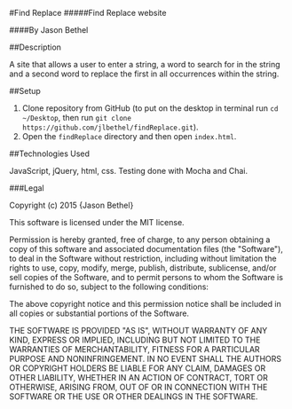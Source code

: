 #Find Replace
#####Find Replace website

####By Jason Bethel

##Description

A site that allows a user to enter a string, a word to search for in the string and a second word to replace the first in all occurrences within the string.

##Setup

1. Clone repository from GitHub (to put on the desktop in terminal run ```cd ~/Desktop```, then run ```git clone https://github.com/jlbethel/findReplace.git```).
2. Open the ```findReplace``` directory and then open ```index.html```.

##Technologies Used

JavaScript, jQuery, html, css. Testing done with Mocha and Chai.

###Legal

Copyright (c) 2015 {Jason Bethel}

This software is licensed under the MIT license.

Permission is hereby granted, free of charge, to any person obtaining a copy of this software and associated documentation files (the "Software"), to deal in the Software without restriction, including without limitation the rights to use, copy, modify, merge, publish, distribute, sublicense, and/or sell copies of the Software, and to permit persons to whom the Software is furnished to do so, subject to the following conditions:

The above copyright notice and this permission notice shall be included in all copies or substantial portions of the Software.

THE SOFTWARE IS PROVIDED "AS IS", WITHOUT WARRANTY OF ANY KIND, EXPRESS OR IMPLIED, INCLUDING BUT NOT LIMITED TO THE WARRANTIES OF MERCHANTABILITY, FITNESS FOR A PARTICULAR PURPOSE AND NONINFRINGEMENT. IN NO EVENT SHALL THE AUTHORS OR COPYRIGHT HOLDERS BE LIABLE FOR ANY CLAIM, DAMAGES OR OTHER LIABILITY, WHETHER IN AN ACTION OF CONTRACT, TORT OR OTHERWISE, ARISING FROM, OUT OF OR IN CONNECTION WITH THE SOFTWARE OR THE USE OR OTHER DEALINGS IN THE SOFTWARE.
